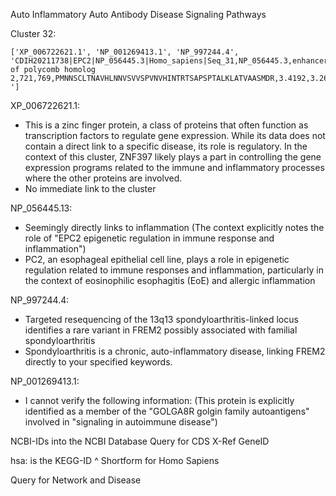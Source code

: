 Auto Inflammatory
Auto Antibody
Disease
Signaling Pathways


Cluster 32:
```
['XP_006722621.1', 'NP_001269413.1', 'NP_997244.4', 'CDIH20211738|EPC2|NP_056445.3|Homo_sapiens|Seq_31,NP_056445.3,enhancer of polycomb homolog 2,721,769,PMNNSCLTNAVHLNNVSVVSPVNVHINTRTSAPSPTALKLATVAASMDR,3.4192,3.2656,3.3011,3.3215,3.5674,3.4898,3.6355,3.4368,0,0,0,0,1.69185857858281
']

```

XP_006722621.1:
 - This is a zinc finger protein, a class of proteins that often function as transcription factors to regulate gene expression. While its data does not contain a direct link to a specific disease, its role is regulatory. In the context of this cluster, ZNF397 likely plays a part in controlling the gene expression programs related to the immune and inflammatory processes where the other proteins are involved.
 - No immediate link to the cluster

NP_056445.13:
 - Seemingly directly links to inflammation (The context explicitly notes the role of "EPC2 epigenetic regulation in immune response and inflammation")
 - PC2, an esophageal epithelial cell line, plays a role in epigenetic regulation related to immune responses and inflammation, particularly in the context of eosinophilic esophagitis (EoE) and allergic inflammation

NP_997244.4:
 - Targeted resequencing of the 13q13 spondyloarthritis-linked locus identifies a rare variant in FREM2 possibly associated with familial spondyloarthritis
 - Spondyloarthritis is a chronic, auto-inflammatory disease, linking FREM2 directly to your specified keywords.

NP_001269413.1:
 - I cannot verify the following information: (This protein is explicitly identified as a member of the "GOLGA8R golgin family autoantigens" involved in "signaling in autoimmune disease")




NCBI-IDs into the NCBI Database Query for CDS X-Ref GeneID

hsa:<X-Ref GeneID> is the KEGG-ID
 ^
Shortform for Homo Sapiens

Query for Network and Disease
